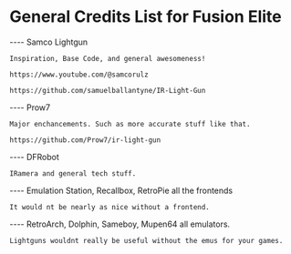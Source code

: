 # General Credits List for Fusion Elite

---- Samco Lightgun 

    Inspiration, Base Code, and general awesomeness!
    
    https://www.youtube.com/@samcorulz
    
    https://github.com/samuelballantyne/IR-Light-Gun
    
---- Prow7 

    Major enchancements. Such as more accurate stuff like that.
    
    https://github.com/Prow7/ir-light-gun
    
---- DFRobot 

    IRamera and general tech stuff.
    
---- Emulation Station, Recallbox, RetroPie all the frontends

    It would nt be nearly as nice without a frontend.
    
---- RetroArch, Dolphin, Sameboy, Mupen64 all emulators.

    Lightguns wouldnt really be useful without the emus for your games.
    
   
